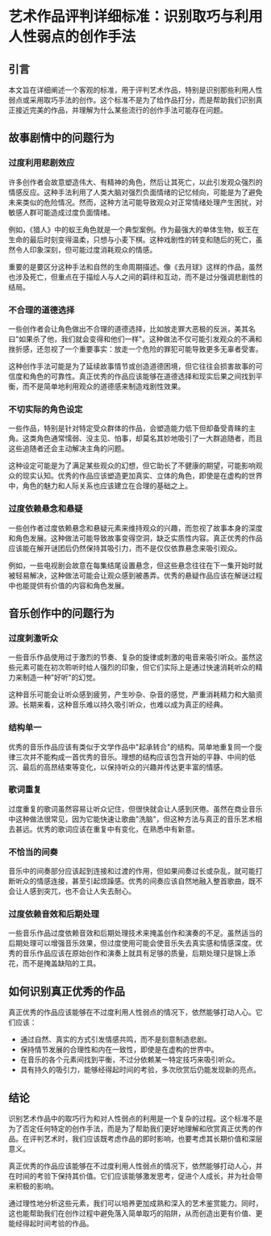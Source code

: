 # 艺术作品评判详细标准：识别取巧与利用人性弱点的创作手法

## 引言

本文旨在详细阐述一个客观的标准，用于评判艺术作品，特别是识别那些利用人性弱点或采用取巧手法的创作。这个标准不是为了给作品打分，而是帮助我们识别真正接近完美的作品，并理解为什么某些流行的创作手法可能存在问题。

## 故事剧情中的问题行为

### 过度利用悲剧效应

许多创作者会故意塑造伟大、有精神的角色，然后让其死亡，以此引发观众强烈的情感反应。这种手法利用了人类大脑对强烈负面情绪的记忆倾向，可能是为了避免未来类似的危险情况。然而，这种方法可能导致观众对正常情绪处理产生困扰，对敏感人群可能造成过度负面情绪。

例如，《猎人》中的蚁王角色就是一个典型案例。作为最强大的单体生物，蚁王在生命的最后时刻变得温柔，只想与小麦下棋。这种戏剧性的转变和随后的死亡，虽然令人印象深刻，但可能过度消耗观众的情感。

重要的是要区分这种手法和自然的生命周期描述。像《去月球》这样的作品，虽然也涉及死亡，但重点在于描绘人与人之间的羁绊和互动，而不是过分强调悲剧性的结局。

### 不合理的道德选择

一些创作者会让角色做出不合理的道德选择，比如放走罪大恶极的反派，美其名曰"如果杀了他，我们就会变得和他们一样"。这种做法不仅可能引发观众的不满和挫折感，还忽视了一个重要事实：放走一个危险的罪犯可能导致更多无辜者受害。

这种创作手法可能是为了延续故事情节或创造道德困境，但它往往会损害故事的可信度和角色的可靠性。真正优秀的作品应该能够在道德选择和现实后果之间找到平衡，而不是简单地利用观众的道德感来制造戏剧性效果。

### 不切实际的角色设定

一些作品，特别是针对特定受众群体的作品，会塑造能力低下但却备受青睐的主角。这类角色通常懦弱、没主见、怕事，却莫名其妙地吸引了一大群追随者，而且这些追随者还会主动解决主角的问题。

这种设定可能是为了满足某些观众的幻想，但它助长了不健康的期望，可能影响观众的现实认知。优秀的作品应该塑造更加真实、立体的角色，即使是在虚构的世界中，角色的魅力和人际关系也应该建立在合理的基础之上。

### 过度依赖悬念和悬疑

一些创作者过度依赖悬念和悬疑元素来维持观众的兴趣，而忽视了故事本身的深度和角色发展。这种做法可能导致故事变得空洞，缺乏实质性内容。真正优秀的作品应该能在解开谜团后仍然保持其吸引力，而不是仅仅依靠悬念来吸引观众。

例如，一些电视剧会故意在每集结尾设置悬念，但这些悬念往往在下一集开始时就被轻易解决，这种做法可能会让观众感到被愚弄。优秀的悬疑作品应该在解谜过程中也能提供有价值的内容和角色发展。

## 音乐创作中的问题行为

### 过度刺激听众

一些音乐作品使用过于激烈的节奏、复杂的旋律或刺激的电音来吸引听众。虽然这些元素可能在初次聆听时给人强烈的印象，但它们实际上是通过快速消耗听众的精力来制造一种"好听"的幻觉。

这种音乐可能会让听众感到疲劳，产生吵杂、杂音的感觉，严重消耗精力和大脑资源。长期来看，这种音乐难以持久吸引听众，也难以成为真正的经典。

### 结构单一

优秀的音乐作品应该有类似于文学作品中"起承转合"的结构。简单地重复同一个旋律三次并不能构成一首优秀的音乐。理想的结构应该包含开始的平静、中间的低沉、最后的高昂结束等变化，以保持听众的兴趣并传达更丰富的情感。

### 歌词重复

过度重复的歌词虽然容易让听众记住，但很快就会让人感到厌倦。虽然在商业音乐中这种做法很常见，因为它能快速让歌曲"洗脑"，但这种方法与真正的音乐艺术相去甚远。优秀的歌词应该在重复中有变化，在熟悉中有新意。

### 不恰当的间奏

音乐中的间奏部分应该起到连接和过渡的作用，但如果间奏过长或杂乱，就可能打断听众的情感连接，甚至引起烦躁感。优秀的间奏应该自然地融入整首歌曲，既不会让人感到突兀，也不会让人失去耐心。

### 过度依赖音效和后期处理

一些音乐作品过度依赖音效和后期处理技术来掩盖创作和演奏的不足。虽然适当的后期处理可以增强音乐效果，但过度使用可能会使音乐失去真实感和情感深度。优秀的音乐作品应该在原始创作和演奏上就具有足够的质量，后期处理只是锦上添花，而不是掩盖缺陷的工具。

## 如何识别真正优秀的作品

真正优秀的作品应该能够在不过度利用人性弱点的情况下，依然能够打动人心。它们应该：

- 通过自然、真实的方式引发情感共鸣，而不是刻意制造悲剧。
- 保持情节发展的合理性和内在一致性，即使是在虚构的世界中。
- 在音乐的各个元素间找到平衡，不过分依赖某一特定技巧来吸引听众。
- 具有持久的吸引力，能够经得起时间的考验，多次欣赏后仍能发现新的亮点。

## 结论

识别艺术作品中的取巧行为和对人性弱点的利用是一个复杂的过程。这个标准不是为了否定任何特定的创作手法，而是为了帮助我们更好地理解和欣赏真正优秀的作品。在评判艺术时，我们应该既考虑作品的即时影响，也要考虑其长期价值和深层意义。

真正优秀的作品应该能够在不过度利用人性弱点的情况下，依然能够打动人心，并在时间的考验下保持其价值。它们应该能够激发思考，促进个人成长，并为社会带来积极的影响。

通过理性地分析这些元素，我们可以培养更加成熟和深入的艺术鉴赏能力。同时，这也能帮助我们在创作过程中避免落入简单取巧的陷阱，从而创造出更有价值、更能经得起时间考验的作品。
